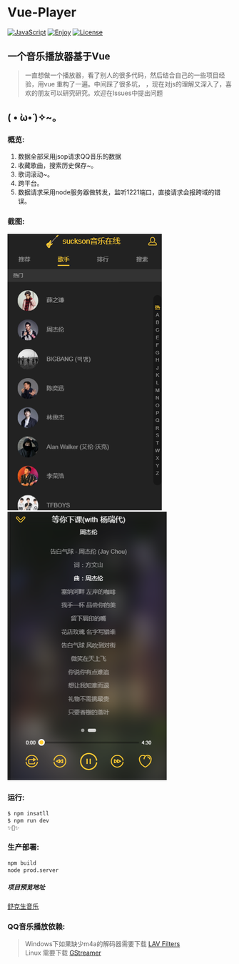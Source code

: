 # Vue-Player
[![JavaScript](https://img.shields.io/node/v/@stdlib/stdlib.svg)](https://nodejs.org/en/)
[![Enjoy](https://img.shields.io/badge/EnjoyYourself-yes-orange.svg)](https://github.com/Suckson/Vue-music)
[![License](https://img.shields.io/badge/license-MIT-blue.svg)](https://pypi.python.org/pypi/Music-Player)

## 一个音乐播放器基于Vue
 > 一直想做一个播放器，看了别人的很多代码，然后结合自己的一些项目经验，用vue 重构了一遍。中间踩了很多坑，
 > ，现在对js的理解又深入了，喜欢的朋友可以研究研究。欢迎在Issues中提出问题

##  ( • ̀ω•́ )✧~。

### 概览:
1. 数据全部采用jsop请求QQ音乐的数据
2. 收藏歌曲，搜索历史保存~。
3. 歌词滚动~。
4. 跨平台。
5. 数据请求采用node服务器做转发，监听1221端口，直接请求会报跨域的错误。

### 截图:
<img src="https://github.com/Suckson/Vue-music/blob/master/static/show/1.png"/>

<img src="https://github.com/Suckson/Vue-music/blob/master/static/show/4.png"/>

### 运行:
```
$ npm insatll
$ npm run dev
✨🍰✨
```
### 生产部署:
```
npm build
node prod.server
```
##### 项目预览地址
[舒克生音乐](https://music.suckson.cn/#/recommend)

### QQ音乐播放依赖:
> Windows下如果缺少m4a的解码器需要下载 <a href="https://github.com/Nevcairiel/LAVFilters/releases">LAV Filters</a> <br>
> Linux 需要下载 <a href="https://gstreamer.freedesktop.org/">GStreamer</a>


